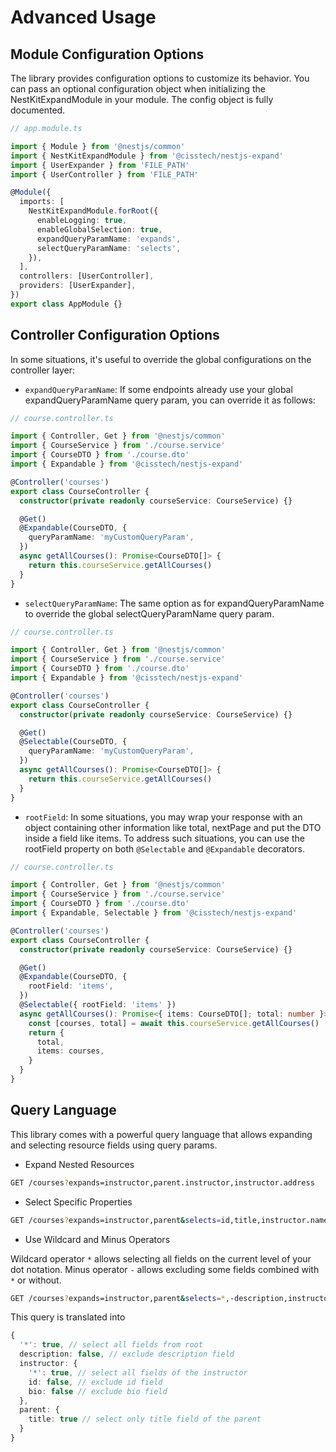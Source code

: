 # Advanced Usage

## Module Configuration Options

The library provides configuration options to customize its behavior. You can pass an optional configuration object when initializing the NestKitExpandModule in your module. The config object is fully documented.

```typescript
// app.module.ts

import { Module } from '@nestjs/common'
import { NestKitExpandModule } from '@cisstech/nestjs-expand'
import { UserExpander } from 'FILE_PATH'
import { UserController } from 'FILE_PATH'

@Module({
  imports: [
    NestKitExpandModule.forRoot({
      enableLogging: true,
      enableGlobalSelection: true,
      expandQueryParamName: 'expands',
      selectQueryParamName: 'selects',
    }),
  ],
  controllers: [UserController],
  providers: [UserExpander],
})
export class AppModule {}
```

## Controller Configuration Options

In some situations, it's useful to override the global configurations on the controller layer:

- `expandQueryParamName`: If some endpoints already use your global expandQueryParamName query param, you can override it as follows:

```typescript
// course.controller.ts

import { Controller, Get } from '@nestjs/common'
import { CourseService } from './course.service'
import { CourseDTO } from './course.dto'
import { Expandable } from '@cisstech/nestjs-expand'

@Controller('courses')
export class CourseController {
  constructor(private readonly courseService: CourseService) {}

  @Get()
  @Expandable(CourseDTO, {
    queryParamName: 'myCustomQueryParam',
  })
  async getAllCourses(): Promise<CourseDTO[]> {
    return this.courseService.getAllCourses()
  }
}
```

- `selectQueryParamName`: The same option as for expandQueryParamName to override the global selectQueryParamName query param.

```typescript
// course.controller.ts

import { Controller, Get } from '@nestjs/common'
import { CourseService } from './course.service'
import { CourseDTO } from './course.dto'
import { Expandable } from '@cisstech/nestjs-expand'

@Controller('courses')
export class CourseController {
  constructor(private readonly courseService: CourseService) {}

  @Get()
  @Selectable(CourseDTO, {
    queryParamName: 'myCustomQueryParam',
  })
  async getAllCourses(): Promise<CourseDTO[]> {
    return this.courseService.getAllCourses()
  }
}
```

- `rootField`: In some situations, you may wrap your response with an object containing other information like total, nextPage and put the DTO inside a field like items. To address such situations, you can use the rootField property on both `@Selectable` and `@Expandable` decorators.

```typescript
// course.controller.ts

import { Controller, Get } from '@nestjs/common'
import { CourseService } from './course.service'
import { CourseDTO } from './course.dto'
import { Expandable, Selectable } from '@cisstech/nestjs-expand'

@Controller('courses')
export class CourseController {
  constructor(private readonly courseService: CourseService) {}

  @Get()
  @Expandable(CourseDTO, {
    rootField: 'items',
  })
  @Selectable({ rootField: 'items' })
  async getAllCourses(): Promise<{ items: CourseDTO[]; total: number }> {
    const [courses, total] = await this.courseService.getAllCourses()
    return {
      total,
      items: courses,
    }
  }
}
```

## Query Language

This library comes with a powerful query language that allows expanding and selecting resource fields using query params.

- Expand Nested Resources

```bash
GET /courses?expands=instructor,parent.instructor,instructor.address
```

- Select Specific Properties

```bash
GET /courses?expands=instructor,parent&selects=id,title,instructor.name,parent.title
```

- Use Wildcard and Minus Operators

Wildcard operator `*` allows selecting all fields on the current level of your dot notation.
Minus operator `-` allows excluding some fields combined with `*` or without.

```bash
GET /courses?expands=instructor,parent&selects=*,-description,instructor.*,-instructor.id,-instructor.bio,parent.title
```

This query is translated into

```typescript
{
  '*': true, // select all fields from root
  description: false, // exclude description field
  instructor: {
    '*': true, // select all fields of the instructor
    id: false, // exclude id field
    bio: false // exclude bio field
  },
  parent: {
    title: true // select only title field of the parent
  }
}
```
